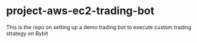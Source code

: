 # project-aws-ec2-trading-bot
This is the repo on setting up a demo trading bot to execute custom trading strategy on Bybit
